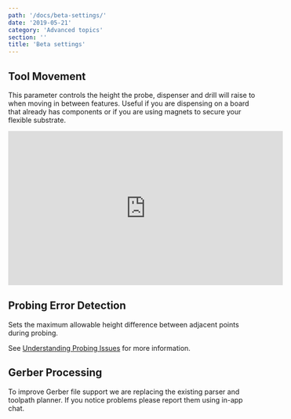 ```yaml
---
path: '/docs/beta-settings/'
date: '2019-05-21'
category: 'Advanced topics'
section: ''
title: 'Beta settings'
---
```


## Tool Movement

This parameter controls the height the probe, dispenser and drill will raise to when moving in between features. Useful if you are dispensing on a board that already has components or if you are using magnets to secure your flexible substrate.

<div class="media-wrapper">
<iframe width="560" height="315" src="https://www.youtube.com/embed/H1Twiakt9vY" frameborder="0" allow="accelerometer; autoplay; encrypted-media; gyroscope; picture-in-picture" allowfullscreen></iframe>
</div>

## Probing Error Detection

Sets the maximum allowable height difference between adjacent points during probing.

See <a href='/docs/understanding-probe-issues/'>Understanding Probing Issues</a> for more information.

## Gerber Processing

To improve Gerber file support we are replacing the existing parser and toolpath planner. If you notice problems please report them using in-app chat.

